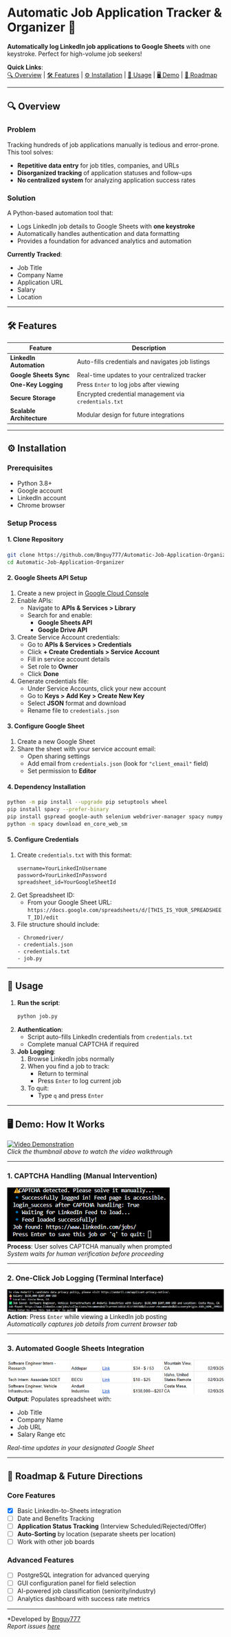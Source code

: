 # Automatic Job Application Tracker & Organizer 🚀

**Automatically log LinkedIn job applications to Google Sheets** with one keystroke. Perfect for high-volume job seekers!  

**Quick Links**:  
[🔍 Overview](#overview) | [🛠️ Features](#features) | [⚙️ Installation](#installation) | [🚀 Usage](#usage) | [🖥️ Demo](#demo) | [🌟 Roadmap](#roadmap)  

---

## 🔍 Overview <a name="overview"></a>
### **Problem**
Tracking hundreds of job applications manually is tedious and error-prone. This tool solves:
- **Repetitive data entry** for job titles, companies, and URLs
- **Disorganized tracking** of application statuses and follow-ups
- **No centralized system** for analyzing application success rates

### **Solution**
A Python-based automation tool that:
- Logs LinkedIn job details to Google Sheets with **one keystroke**
- Automatically handles authentication and data formatting
- Provides a foundation for advanced analytics and automation

**Currently Tracked**:
- Job Title
- Company Name
- Application URL
- Salary
- Location

---

## 🛠️ Features <a name="features"></a>
| Feature                | Description                                                                 |
|------------------------|-----------------------------------------------------------------------------|
| **LinkedIn Automation**| Auto-fills credentials and navigates job listings                          |
| **Google Sheets Sync** | Real-time updates to your centralized tracker                              |
| **One-Key Logging**    | Press `Enter` to log jobs after viewing                                    |
| **Secure Storage**     | Encrypted credential management via `credentials.txt`                     |
| **Scalable Architecture** | Modular design for future integrations                                  |

---

## ⚙️ Installation <a name="installation"></a>
### Prerequisites
- Python 3.8+
- Google account
- LinkedIn account
- Chrome browser

### Setup Process
#### **1. Clone Repository**
```bash
git clone https://github.com/Bnguy777/Automatic-Job-Application-Organizer.git
cd Automatic-Job-Application-Organizer
```

#### **2. Google Sheets API Setup**
1. Create a new project in [Google Cloud Console](https://console.cloud.google.com/)
2. Enable APIs:
   - Navigate to **APIs & Services > Library**
   - Search for and enable:
     - **Google Sheets API**
     - **Google Drive API**
3. Create Service Account credentials:
   - Go to **APIs & Services > Credentials**
   - Click **+ Create Credentials > Service Account**
   - Fill in service account details
   - Set role to **Owner**
   - Click **Done**
4. Generate credentials file:
   - Under Service Accounts, click your new account
   - Go to **Keys > Add Key > Create New Key**
   - Select **JSON** format and download
   - Rename file to `credentials.json`

#### **3. Configure Google Sheet**
1. Create a new Google Sheet
2. Share the sheet with your service account email:
   - Open sharing settings
   - Add email from `credentials.json` (look for `"client_email"` field)
   - Set permission to **Editor**

#### **4. Dependency Installation**
```bash
python -m pip install --upgrade pip setuptools wheel
pip install spacy --prefer-binary
pip install gspread google-auth selenium webdriver-manager spacy numpy
python -m spacy download en_core_web_sm
```

#### **5. Configure Credentials**
1. Create `credentials.txt` with this format:
   ```
   username=YourLinkedInUsername
   password=YourLinkedInPassword
   spreadsheet_id=YourGoogleSheetId
   ```
2. Get Spreadsheet ID:
   - From your Google Sheet URL:  
     `https://docs.google.com/spreadsheets/d/[THIS_IS_YOUR_SPREADSHEET_ID]/edit`
3. File structure should include:
   ```
   - Chromedriver/
   - credentials.json
   - credentials.txt
   - job.py
   ```

---

## 🚀 Usage <a name="usage"></a>
1. **Run the script**:
   ```bash
   python job.py
   ```
2. **Authentication**:
   - Script auto-fills LinkedIn credentials from `credentials.txt`
   - Complete manual CAPTCHA if required
3. **Job Logging**:
   1. Browse LinkedIn jobs normally
   2. When you find a job to track:
      - Return to terminal
      - Press `Enter` to log current job
   3. To quit:
      - Type `q` and press `Enter`

---

## 🖥️ Demo: How It Works <a name="demo"></a>

[![Video Demonstration](http://img.youtube.com/vi/TMxOaq1Oj1g/0.jpg)](https://youtu.be/TMxOaq1Oj1g)  
*Click the thumbnail above to watch the video walkthrough*

---

### 1. CAPTCHA Handling (Manual Intervention)
![CAPTCHA Verification](images/img1.png)  
**Process**: User solves CAPTCHA manually when prompted  
*System waits for human verification before proceeding*

---

### 2. One-Click Job Logging (Terminal Interface)
![Terminal Logging Interface](images/img2.png)  
**Action**: Press `Enter` while viewing a LinkedIn job posting  
*Automatically captures job details from current browser tab*

---

### 3. Automated Google Sheets Integration
![Google Sheets Job Tracking](images/img3.png)  
**Output**: Populates spreadsheet with:  
- Job Title
- Company Name
- Job URL 
- Salary Range etc

*Real-time updates in your designated Google Sheet*

---

## 🌟 Roadmap & Future Directions <a name="roadmap"></a>
### **Core Features**
- [x] Basic LinkedIn-to-Sheets integration
- [ ] Date and Benefits Tracking
- [ ] **Application Status Tracking** (Interview Scheduled/Rejected/Offer)
- [ ] **Auto-Sorting** by location (separate sheets per location)
- [ ] Work with other job boards

### **Advanced Features**
- [ ] PostgreSQL integration for advanced querying
- [ ] GUI configuration panel for field selection
- [ ] AI-powered job classification (seniority/industry)
- [ ] Analytics dashboard with success rate metrics

---

*Developed by [Bnguy777](https://github.com/Bnguy777)  
*Report issues [here](https://github.com/Bnguy777/Automatic-Job-Application-Organizer/issues)*
